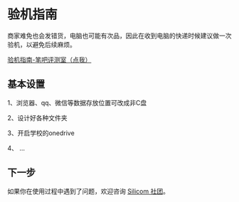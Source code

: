 # 验机指南

商家难免也会发错货，电脑也可能有次品，因此在收到电脑的快递时候建议做一次验机，以避免后续麻烦。

[验机指南-笔吧评测室（点我）](https://www.bilibili.com/video/BV1QR4y1E7Br/)  

## 基本设置

1、浏览器、qq、微信等数据存放位置可改成非C盘

2、设计好各种文件夹

3、开启学校的onedrive

4、 ...

## 下一步

如果你在使用过程中遇到了问题，欢迎咨询 [Silicom 社团](pages/_about.md)。
